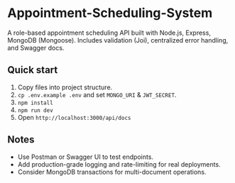 # Appointment-Scheduling-System

A role-based appointment scheduling API built with Node.js, Express, MongoDB (Mongoose). Includes validation (Joi), centralized error handling, and Swagger docs.

## Quick start

1. Copy files into project structure.
2. `cp .env.example .env` and set `MONGO_URI` & `JWT_SECRET`.
3. `npm install`
4. `npm run dev`
5. Open `http://localhost:3000/api/docs`

## Notes

- Use Postman or Swagger UI to test endpoints.
- Add production-grade logging and rate-limiting for real deployments.
- Consider MongoDB transactions for multi-document operations.